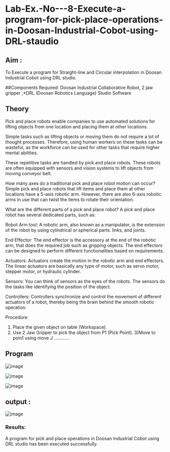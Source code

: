 # Lab-Ex.-No---8-Execute-a-program-for-pick-place-operations-in-Doosan-Industrial-Cobot-using-DRL-staudio
## Aim :
To Execute a program for Straight-line and Circular interpolation in Doosan Industrial Cobot using DRL studio.

##Components Required: Doosan Industrial Collaborative Robot, 2 jaw gripper ,*DRL (Doosan Robotics Language) Studio Software


## Theory 
Pick and place robots enable companies to use automated solutions for lifting objects from one location and placing them at other locations.

Simple tasks such as lifting objects or moving them do not require a lot of thought processes. Therefore, using human workers on these tasks can be wasteful, as the workforce can be used for other tasks that require higher mental abilities.

These repetitive tasks are handled by pick and place robots. These robots are often equipped with sensors and vision systems to lift objects from moving conveyor belt.

How many axes do a traditional pick and place robot motion can occur?
Simple pick and place robots that lift items and place them at other locations have a 5-axis robotic arm. However, there are also 6-axis robotic arms in use that can twist the items to rotate their orientation.

What are the different parts of a pick and place robot?
A pick and place robot has several dedicated parts, such as:

Robot Arm tool: A robotic arm, also known as a manipulator, is the extension of the robot by using cylindrical or spherical parts. links, and joints.

End Effector: The end effector is the accessory at the end of the robotic arm, that does the required job such as gripping objects. The end effectors can be designed to perform different functionalities based on requirements.

Actuators: Actuators create the motion in the robotic arm and end effectors. The linear actuators are basically any type of motor, such as servo motor, stepper motor, or hydraulic cylinder.

Sensors: You can think of sensors as the eyes of the robots. The sensors do the tasks like identifying the position of the object.

Controllers: Controllers synchronize and control the movement of different actuators of a robot, thereby being the brain behind the smooth robotic operation.

Procedure:

1) Place the given object on table (Workspace).
2) Use 2 Jaw Gripper to pick the object from P1 (Pick Point). 
3)Move to poin1 using move J
............


## Program 
![image](https://user-images.githubusercontent.com/94883079/204586775-677aaa75-5a6d-4510-9106-020b8f60253e.png)

![image](https://user-images.githubusercontent.com/94883079/204586837-bfdd42af-e2c7-4dbd-9787-78848122cde0.png)

![image](https://user-images.githubusercontent.com/94883079/204586867-1b1275b8-2ea6-4e84-ac18-4651dd2e74a4.png)
## output :
![image](https://user-images.githubusercontent.com/94883079/204587221-4a92ea73-6d96-4b72-b449-75cc7dd01f1d.png)

### Results: 
A program for pick and place operations in Doosan Industrial Cobot using DRL studio has been executed successfully.





